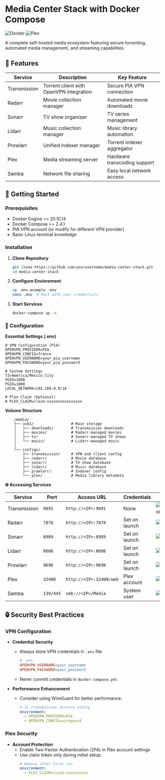 # Media Center Stack with Docker Compose

![Docker](https://img.shields.io/badge/Docker-2CA5E0?style=for-the-badge&logo=docker&logoColor=white)
![Plex](https://img.shields.io/badge/Plex-000000?style=for-the-badge&logo=plex&logoColor=white)

A complete self-hosted media ecosystem featuring secure torrenting, automated media management, and streaming capabilities.

## 🌟 Features

| Service       | Description                                  | Key Feature                          |
|---------------|----------------------------------------------|--------------------------------------|
| Transmission  | Torrent client with OpenVPN integration      | Secure PIA VPN connection            |
| Radarr        | Movie collection manager                     | Automated movie downloads            |
| Sonarr        | TV show organizer                            | TV series management                 |
| Lidarr        | Music collection manager                     | Music library automation             |
| Prowlarr      | Unified indexer manager                      | Torrent indexer aggregator           |
| Plex          | Media streaming server                       | Hardware transcoding support         |
| Samba         | Network file sharing                         | Easy local network access            |

## 🚀 Getting Started

### Prerequisites
- Docker Engine >= 20.10.14
- Docker Compose >= 2.4.1
- PIA VPN account (or modify for different VPN provider)
- Basic Linux terminal knowledge

### Installation

1. **Clone Repository**
   ```bash
   git clone https://github.com/yourusername/media-center-stack.git
   cd media-center-stack

2. **Configure Enviorement**
    ```bash
    cp .env.example .env
    nano .env  # Edit with your credentials
    ```

3. **Start Services**
    ```bash
    docker-compose up -d
    ```

### 🔧 Configuration

**Essential Settings (.env)**  

    
    # VPN Configuration (PIA)
    OPENVPN_PROVIDER=PIA
    OPENVPN_CONFIG=france
    OPENVPN_USERNAME=your_pia_username
    OPENVPN_PASSWORD=your_pia_password

    # System Settings
    TZ=America/Mexico_City
    PUID=1000
    PGID=1000
    LOCAL_NETWORK=192.168.0.0/16

    # Plex Claim (Optional)
    # PLEX_CLAIM=claim-xxxxxxxxxxxxxxxx
 

**Volume Structure**  

   
        /media/
        ├── usb1/                 # Main storage
        │   ├── downloads/        # Transmission downloads
        │   ├── movies/           # Radarr-managed movies
        │   ├── tv/               # Sonarr-managed TV shows
        │   └── music/            # Lidarr-managed music
        │
        └── configs/
            ├── transmission/     # VPN and client config
            ├── radarr/           # Movie database
            ├── sonarr/           # TV show database
            ├── lidarr/           # Music database
            ├── prowlarr/         # Indexer config
            └── plex/             # Media library metadata

**🌐 Accessing Services**

| Service      | Port     | Access URL               | Credentials | Status |
|--------------|----------|--------------------------|-------------|--------|
| Transmission | `9091`   | `http://<IP>:9091`       | None | ![Transmission](https://img.shields.io/badge/status-active-success) |
| Radarr       | `7878`   | `http://<IP>:7878`       | Set on launch | ![Radarr](https://img.shields.io/badge/status-active-success) |
| Sonarr       | `8989`   | `http://<IP>:8989`       | Set on launch | ![Sonarr](https://img.shields.io/badge/status-active-success) |
| Lidarr       | `8686`   | `http://<IP>:8686`       | Set on launch | ![Lidarr](https://img.shields.io/badge/status-active-success) |
| Prowlarr     | `9696`   | `http://<IP>:9696`       | Set on launch | ![Prowlarr](https://img.shields.io/badge/status-active-success) |
| Plex         | `32400`  | `http://<IP>:32400/web`  | Plex account | ![Plex](https://img.shields.io/badge/status-active-success) |
| Samba        | `139/445`| `smb://<IP>/Media`       | System user | ![Samba](https://img.shields.io/badge/status-active-success) |

## 🔒 Security Best Practices

### VPN Configuration
- **Credential Security**
  - Always store VPN credentials in `.env` file:
    ```ini
    # .env
    OPENVPN_USERNAME=your_username
    OPENVPN_PASSWORD=your_password
    ```
  - Never commit credentials in `docker-compose.yml`

- **Performance Enhancement**
  - Consider using WireGuard for better performance:
    ```yaml
    # In transmission service config
    environment:
      - OPENVPN_PROVIDER=PIA
      - OPENVPN_CONFIG=wireguard
    ```

### Plex Security
- **Account Protection**
  - Enable Two-Factor Authentication (2FA) in Plex account settings
  - Use claim token only during initial setup:
    ```yaml
    # Remove after first run
    environment:
      - PLEX_CLAIM=claim-xxxxxxxxxx
    ```

  